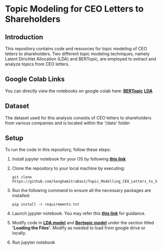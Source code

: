 # Topic Modeling for CEO Letters to Shareholders

## Introduction
This repository contains code and resources for topic modeling of CEO letters to shareholders. Two different topic modeling techniques, namely Latent Dirichlet Allocation (LDA) and BERTopic, are employed to extract and analyze topics from CEO letters.

## Google Colab Links

You can directly view the notebooks on google colab here: [**BERTopic**](https://drive.google.com/file/d/1mgvuW8gKeQ9xllObjcua9h0yHQeb_WDQ/view?usp=drive_link) [**LDA**](https://drive.google.com/file/d/1c9cTW5UpKm7b6mzmVHFkWjqVxJihwvS0/view?usp=drive_link)

## Dataset
The dataset used for this analysis consists of CEO letters to shareholders from various companies and is located within the '/data' folder

## Setup
To run the code in this repository, follow these steps:

1. Install jupyter notebook for your OS by following [**this link**](https://jupyter.org/install)

2. Clone the repository to your local machine by executing:
   ```
   git clone https://github.com/SanghamitraDas1/Topic_Modelling_CEO_Letters_to_Shareholders.git
   ```
3. Run the following command to ensure all the necessary packages are installed:
   ```
   pip install -r requirements.txt
   ```

4. Launch jypyter notebook. You may refer this [**this link**](https://docs.jupyter.org/en/latest/running.html) for guidance.

5. Modify code in [**LDA model**](https://github.com/SanghamitraDas1/Topic_Modelling_CEO_Letters_to_Shareholders/blob/main/LDA_Topic_Modelling.ipynb) and [**Bertopic model**](https://github.com/SanghamitraDas1/Topic_Modelling_CEO_Letters_to_Shareholders/blob/main/Bertopic_Topic_Modelling.ipynb) under the section titled **'Loading the Files'**. Modify as needed to load from google drive or locally.

6. Run jupyter notebook






